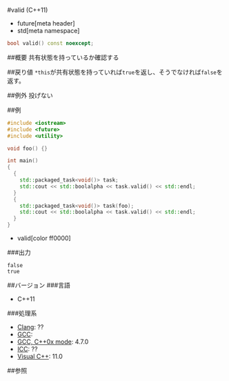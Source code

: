 #valid (C++11)
* future[meta header]
* std[meta namespace]

```cpp
bool valid() const noexcept;
```

##概要
共有状態を持っているか確認する


##戻り値
`*this`が共有状態を持っていれば`true`を返し、そうでなければ`false`を返す。


##例外
投げない


##例
```cpp
#include <iostream>
#include <future>
#include <utility>

void foo() {}

int main()
{
  {
    std::packaged_task<void()> task;
    std::cout << std::boolalpha << task.valid() << std::endl;
  }
  {
    std::packaged_task<void()> task(foo);
    std::cout << std::boolalpha << task.valid() << std::endl;
  }
}
```
* valid[color ff0000]

###出力
```
false
true
```

##バージョン
###言語
- C++11

###処理系
- [Clang](/implementation.md#clang): ??
- [GCC](/implementation.md#gcc): 
- [GCC, C++0x mode](/implementation.md#gcc): 4.7.0
- [ICC](/implementation.md#icc): ??
- [Visual C++](/implementation.md#visual_cpp): 11.0


##参照


